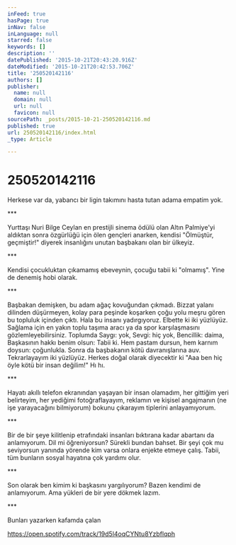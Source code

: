 ```yaml
---
inFeed: true
hasPage: true
inNav: false
inLanguage: null
starred: false
keywords: []
description: ''
datePublished: '2015-10-21T20:43:20.916Z'
dateModified: '2015-10-21T20:42:53.706Z'
title: '250520142116'
authors: []
publisher:
  name: null
  domain: null
  url: null
  favicon: null
sourcePath: _posts/2015-10-21-250520142116.md
published: true
url: 250520142116/index.html
_type: Article

---
```

# 250520142116

Herkese var da, yabancı bir ligin takımını hasta tutan adama empatim yok.

\*\*\*

Yurttaşı Nuri Bilge Ceylan en prestijli sinema ödülü olan Altın Palmiye'yi aldıktan sonra özgürlüğü için ölen gençleri anarken, kendisi "Ölmüştür, geçmiştir!" diyerek insanlığını unutan başbakanı olan bir ülkeyiz.

\*\*\*

Kendisi çocukluktan çıkamamış ebeveynin, çocuğu tabii ki "olmamış". Yine de denemiş hobi olarak.

\*\*\*

Başbakan demişken, bu adam ağaç kovuğundan çıkmadı. Bizzat yalanı dilinden düşürmeyen, kolay para peşinde koşarken çoğu yolu meşru gören bu topluluk içinden çıktı. Hala bu insanı yadırgıyoruz. Elbette ki iki yüzlüyüz. Sağlama için en yakın toplu taşıma aracı ya da spor karşılaşmasını gözlemleyebilirsiniz. Toplumda Saygı: yok, Sevgi: hiç yok, Bencillik: daima, Başkasının hakkı benim olsun: Tabii ki. Hem pastam dursun, hem karnım doysun: çoğunlukla. Sonra da başbakanın kötü davranışlarına auv. Tekrarlayayım iki yüzlüyüz. Herkes doğal olarak diyecektir ki "Aaa ben hiç öyle kötü bir insan değilim!" Hı hı.

\*\*\*

Hayatı akıllı telefon ekranından yaşayan bir insan olamadım, her gittiğim yeri belirteyim, her yediğimi fotoğraflayayım, reklamın ve kişisel angajmanın (ne işe yarayacağını bilmiyorum) bokunu çıkarayım tiplerini anlayamıyorum.

\*\*\*

Bir de bir şeye kilitlenip etrafındaki insanları bıktırana kadar abartanı da anlamıyorum. Dil mi öğreniyorsun? Sürekli bundan bahset. Bir şeyi çok mu seviyorsun yanında yörende kim varsa onlara enjekte etmeye çalış. Tabii, tüm bunların sosyal hayatına çok yardımı olur.

\*\*\*

Son olarak ben kimim ki başkasını yargılıyorum? Bazen kendimi de anlamıyorum. Ama yükleri de bir yere dökmek lazım.

\*\*\*

Bunları yazarken kafamda çalan

https://open.spotify.com/track/19d5l4oqCYNtu8Yzbflqph